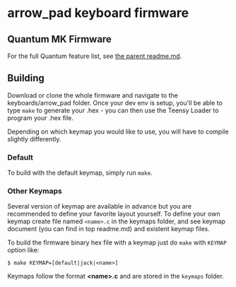 arrow_pad keyboard firmware
======================

## Quantum MK Firmware

For the full Quantum feature list, see [the parent readme.md](/readme.md).

## Building

Download or clone the whole firmware and navigate to the keyboards/arrow_pad folder. Once your dev env is setup, you'll be able to type `make` to generate your .hex - you can then use the Teensy Loader to program your .hex file. 

Depending on which keymap you would like to use, you will have to compile slightly differently.

### Default
To build with the default keymap, simply run `make`.

### Other Keymaps
Several version of keymap are available in advance but you are recommended to define your favorite layout yourself. To define your own keymap create file named `<name>.c` in the keymaps folder, and see keymap document (you can find in top readme.md) and existent keymap files.

To build the firmware binary hex file with a keymap just do `make` with `KEYMAP` option like:
```
$ make KEYMAP=[default|jack|<name>]
```
Keymaps follow the format **__\<name\>.c__** and are stored in the `keymaps` folder.